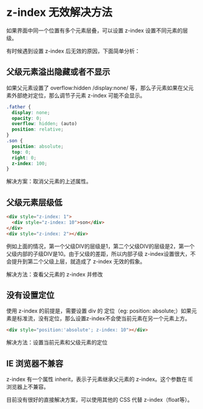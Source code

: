 # z-index 无效解决方法

如果界面中同一个位置有多个元素层叠，可以设置 z-index 设置不同元素的层级。

有时候遇到设置 z-index 后无效的原因，下面简单分析：

## 父级元素溢出隐藏或者不显示

如果父元素设置了 overflow:hidden /display:none/ 等，那么子元素如果在父元素外部绝对定位，那么调节子元素 z-index 可能不会显示。

~~~css
.father {
  display: none;
  opacity: 0;
  overflow: hidden; (auto)
  position: relative;
}
.son {
  position: absolute;
  top: 0;
  right: 0;
  z-index: 100;
}
~~~

解决方案：取消父元素的上述属性。

## 父级元素层级低

~~~html
<div style="z-index: 1">
  <div style="z-index: 10">son</div>
</div>
<div style="z-index: 2"></div>
~~~

例如上面的情况，第一个父级DIV的层级是1，第二个父级DIV的层级是2，第一个父级内部的子级DIV是10。由于父级的差距，所以内部子级 z-index设置很大，不会提升到第二个父级上层，就造成了 z-index 无效的假象。

解决方法：查看父元素的 z-index 并修改

## 没有设置定位

使用 z-index 的前提是，需要设置 div 的 定位（eg: position: absolute;）如果元素是标准流，没有定位，那么设置z-index不会使当前元素在另一个元素上方。

~~~html
<div style="position:'absolute'; z-index: 10"></div>
~~~

解决方法：设置当前元素和父级元素的定位

## IE 浏览器不兼容

z-index 有一个属性 inherit，表示子元素继承父元素的 z-index。这个参数在 IE 浏览器上不兼容。

目前没有很好的直接解决方案，可以使用其他的 CSS 代替 z-index（float等）。